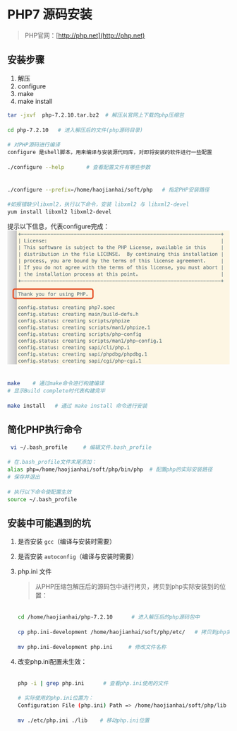 # PHP7 源码安装

> PHP官网：[http://php.net](http://php.net)

## 安装步骤
1. 解压
2. configure
3. make
4. make install


```bash
tar -jxvf  php-7.2.10.tar.bz2  # 解压从官网上下载的php压缩包

cd php-7.2.10   # 进入解压后的文件(php源码目录)

# 对PHP源码进行编译
configure 是shell脚本，用来编译与安装源代码库，对即将安装的软件进行一些配置

./configure --help       # 查看配置文件有哪些参数


./configure --prefix=/home/haojianhai/soft/php   # 指定PHP安装路径

#如报错缺少libxml2，执行以下命令，安装 libxml2 与 libxml2-devel
yum install libxml2 libxml2-devel

```

提示以下信息，代表configure完成：
![/install-php.jpg](/install-php.jpg)

```bash

make    # 通过make命令进行构建编译
# 显示Build complete时代表构建完毕

make install   # 通过 make install 命令进行安装

```


## 简化PHP执行命令

```bash
 vi ~/.bash_profile     # 编辑文件.bash_profile

# 在.bash_profile文件末尾添加：
alias php=/home/haojianhai/soft/php/bin/php  # 配置php的实际安装路径
# 保存并退出

# 执行以下命令使配置生效
source ~/.bash_profile

```

## 安装中可能遇到的坑

1. 是否安装 `gcc`（编译与安装时需要）
2. 是否安装 `autoconfig`（编译与安装时需要）
3. php.ini 文件  
   > 从PHP压缩包解压后的源码包中进行拷贝，拷贝到php实际安装到的位置：

   ```bash

   cd /home/haojianhai/php-7.2.10      # 进入解压后的php源码包中

   cp php.ini-development /home/haojianhai/soft/php/etc/   # 拷贝到php实际安装到的位置

   mv php.ini-development php.ini     # 修改文件名称

   ```
4. 改变php.ini配置未生效：

   ```bash

   php -i | grep php.ini      # 查看php.ini使用的文件

   # 实际使用的php.ini位置为：
   Configuration File (php.ini) Path => /home/haojianhai/soft/php/lib

   mv ./etc/php.ini ./lib    # 移动php.ini位置

   ``` 